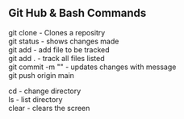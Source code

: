 ## Git Hub & Bash Commands

git clone - Clones a repositry  
git status - shows changes made  
git add <file name> - add file to be tracked  
git add . - track all files listed  
git commit -m "" - updates changes with message  
git push origin main  

cd - change directory <br />
ls - list directory <br/>
clear - clears the screen <br />
